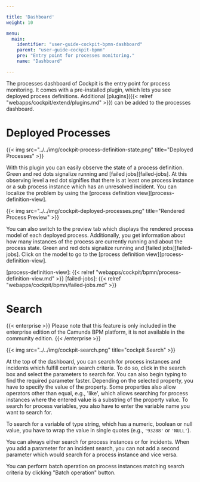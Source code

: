 ```yaml
---

title: 'Dashboard'
weight: 10

menu:
  main:
    identifier: "user-guide-cockpit-bpmn-dashboard"
    parent: "user-guide-cockpit-bpmn"
    pre: "Entry point for processes monitoring."
    name: "Dashboard"

---
```


The processes dashboard of Cockpit is the entry point for process monitoring. It comes with a pre-installed plugin, which lets you see deployed process definitions. Additional [plugins]({{< relref "webapps/cockpit/extend/plugins.md" >}}) can be added to the processes dashboard.


# Deployed Processes

{{< img src="../../img/cockpit-process-definition-state.png" title="Deployed Processes" >}}

With this plugin you can easily observe the state of a process definition. Green and red dots signalize running and [failed jobs][failed-jobs]. At this observing level a red dot signifies that there is at least one process instance or a sub process instance which has an unresolved incident. You can localize the problem by using the [process definition view][process-definition-view].


{{< img src="../../img/cockpit-deployed-processes.png" title="Rendered Process Preview" >}}

You can also switch to the preview tab which displays the rendered process model of each deployed process. Additionally, you get information about how many instances of the process are currently running and about the process state. Green and red dots signalize running and [failed jobs][failed-jobs]. Click on the model to go to the [process definition view][process-definition-view].


[process-definition-view]: {{< relref "webapps/cockpit/bpmn/process-definition-view.md" >}}
[failed-jobs]: {{< relref "webapps/cockpit/bpmn/failed-jobs.md" >}}


# Search

{{< enterprise >}}
Please note that this feature is only included in the enterprise edition of the Camunda BPM platform, it is not available in the community edition.
{{< /enterprise >}}

{{< img src="../../img/cockpit-search.png" title="cockpit Search" >}}

At the top of the dashboard, you can search for process instances and incidents which fulfill certain search criteria. To do so, click in the search box and select the parameters to search for. You can also begin typing to find the required parameter faster. Depending on the selected property, you have to specify the value of the property. Some properties also allow operators other than equal, e.g., 'like', which allows searching for process instances where the entered value is a substring of the property value. To search for process variables, you also have to enter the variable name you want to search for.

To search for a variable of type string, which has a numeric, boolean or null value, you have to wrap the value in single quotes (e.g., `'93288'` or `'NULL'`).

You can always either search for process instances or for incidents. When you add a parameter for an incident search, you can not add a second parameter which would search for a process instance and vice versa.

You can perform batch operation on process instances matching search criteria by clicking "Batch operation" button. 
